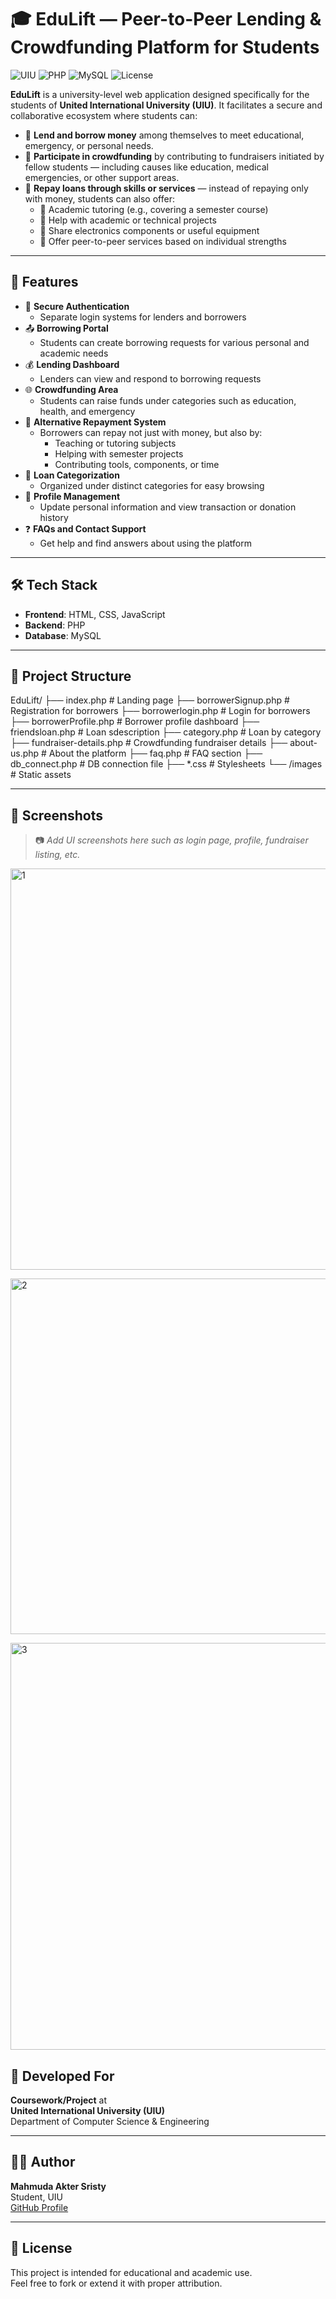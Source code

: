 # 🎓 EduLift — Peer-to-Peer Lending & Crowdfunding Platform for Students

![UIU](https://img.shields.io/badge/Built%20For-United%20International%20University-blue?style=flat-square)
![PHP](https://img.shields.io/badge/PHP-007BFF?style=flat-square&logo=php&logoColor=white)
![MySQL](https://img.shields.io/badge/Database-MySQL-yellow?style=flat-square&logo=mysql)
![License](https://img.shields.io/badge/License-Academic-informational?style=flat-square)

**EduLift** is a university-level web application designed specifically for the students of **United International University (UIU)**. It facilitates a secure and collaborative ecosystem where students can:

- 💸 **Lend and borrow money** among themselves to meet educational, emergency, or personal needs.
- 🤝 **Participate in crowdfunding** by contributing to fundraisers initiated by fellow students — including causes like education, medical emergencies, or other support areas.
- 🔄 **Repay loans through skills or services** — instead of repaying only with money, students can also offer:
  - 📘 Academic tutoring (e.g., covering a semester course)
  - 🧠 Help with academic or technical projects
  - 🔧 Share electronics components or useful equipment
  - 🤝 Offer peer-to-peer services based on individual strengths

---

## 🚀 Features

- 🔐 **Secure Authentication**
  - Separate login systems for lenders and borrowers
- 📤 **Borrowing Portal**
  - Students can create borrowing requests for various personal and academic needs
- 💰 **Lending Dashboard**
  - Lenders can view and respond to borrowing requests
- 🌐 **Crowdfunding Area**
  - Students can raise funds under categories such as education, health, and emergency
- 🔄 **Alternative Repayment System**
  - Borrowers can repay not just with money, but also by:
    - Teaching or tutoring subjects
    - Helping with semester projects
    - Contributing tools, components, or time
- 🎯 **Loan Categorization**
  - Organized under distinct categories for easy browsing
- 📁 **Profile Management**
  - Update personal information and view transaction or donation history
- ❓ **FAQs and Contact Support**
  - Get help and find answers about using the platform


---

## 🛠️ Tech Stack

- **Frontend**: HTML, CSS, JavaScript
- **Backend**: PHP
- **Database**: MySQL

---

## 📁 Project Structure

EduLift/
├── index.php # Landing page
├── borrowerSignup.php # Registration for borrowers
├── borrowerlogin.php # Login for borrowers
├── borrowerProfile.php # Borrower profile dashboard
├── friendsloan.php # Loan sdescription
├── category.php # Loan by category
├── fundraiser-details.php # Crowdfunding fundraiser details
├── about-us.php # About the platform
├── faq.php # FAQ section
├── db_connect.php # DB connection file
├── *.css # Stylesheets
└── /images # Static assets


---

## 📸 Screenshots

> 📷 _Add UI screenshots here such as login page, profile, fundraiser listing, etc._
> 

<img width="1353" height="642" alt="1" src="https://github.com/user-attachments/assets/25882471-9231-4116-8a26-bc4acf26ac38" /> <br>

<img width="1349" height="569" alt="2" src="https://github.com/user-attachments/assets/03a4e044-cd0c-4bd0-a0b4-919e59af353f" />  <br>

<img width="1353" height="651" alt="3" src="https://github.com/user-attachments/assets/2f4f4dcd-e7ef-4851-b9b1-c088014e19ab" />


## 🏫 Developed For

**Coursework/Project** at  
**United International University (UIU)**  
Department of Computer Science & Engineering

---

## 🧑‍💻 Author

**Mahmuda Akter Sristy**  
Student, UIU  
[GitHub Profile](https://github.com/MSristy) 

---

## 📄 License

This project is intended for educational and academic use.  
Feel free to fork or extend it with proper attribution.
